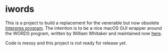 # iwords
This is a project to build a replacement for the venerable but now obsolete [Interpres program](https://sites.google.com/site/erikandremendoza). The intention is to be a nice macOS GUI wrapper around the WORDS program, written by William Whitaker and maintained now [here](https://mk270.github.io/whitakers-words/).

Code is messy and this project is not ready for release yet.
